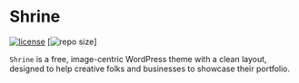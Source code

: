 Shrine
======

[![license](https://img.shields.io/github/license/lunule/shrine)](https://www.gnu.org/licenses/old-licenses/gpl-2.0.en.html)
[![repo size](https://img.shields.io/github/repo-size/lunule/shrine)]

`Shrine` is a free, image-centric WordPress theme with a clean layout, designed to help creative folks and businesses to showcase their portfolio. 